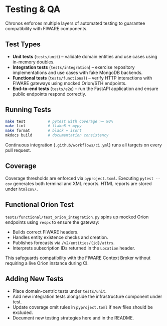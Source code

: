 # Testing & QA

Chronos enforces multiple layers of automated testing to guarantee compatibility with FIWARE components.

## Test Types

- **Unit tests** (`tests/unit`) – validate domain entities and use cases using in-memory doubles.
- **Integration tests** (`tests/integration`) – exercise repository implementations and use cases with fake MongoDB backends.
- **Functional tests** (`tests/functional`) – verify HTTP interactions with FIWARE gateways using mocked Orion/STH endpoints.
- **End-to-end tests** (`tests/e2e`) – run the FastAPI application and ensure public endpoints respond correctly.

## Running Tests

```bash
make test          # pytest with coverage >= 90%
make lint          # flake8 + mypy
make format        # black + isort
mkdocs build       # documentation consistency
```

Continuous integration (`.github/workflows/ci.yml`) runs all targets on every pull request.

## Coverage

Coverage thresholds are enforced via `pyproject.toml`. Executing `pytest --cov` generates both terminal and XML reports. HTML reports are stored under `htmlcov/`.

## Functional Orion Test

`tests/functional/test_orion_integration.py` spins up mocked Orion endpoints using `respx` to ensure the gateway:

- Builds correct FIWARE headers.
- Handles entity existence checks and creation.
- Publishes forecasts via `/v2/entities/{id}/attrs`.
- Interprets subscription IDs returned in the `Location` header.

This safeguards compatibility with the FIWARE Context Broker without requiring a live Orion instance during CI.

## Adding New Tests

- Place domain-centric tests under `tests/unit`.
- Add new integration tests alongside the infrastructure component under test.
- Update coverage omit rules in `pyproject.toml` if new files should be excluded.
- Document new testing strategies here and in the README.
